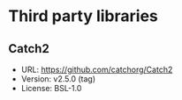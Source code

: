# Third party libraries

## Catch2
- URL: https://github.com/catchorg/Catch2
- Version: v2.5.0 (tag)
- License: BSL-1.0